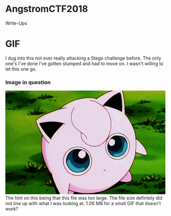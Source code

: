 # AngstromCTF2018
Write-Ups
# GIF
I dug into this not ever really attacking a Stego challenge before. The only one's I've done I've gotten stumped and had to move on. I wasn't willing to let this one go.
### Image in question
![alt text](https://github.com/BicNasty/AngstromCTF2018/blob/master/jiggs2.gif)
The hint on this being that this file was too large. The file size defintely did not line up with what I was looking at. 1.06 MB for a small GIF that doesn't work?
